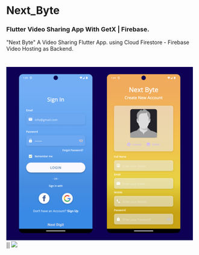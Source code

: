# Next_Byte

### Flutter Video Sharing App With GetX | Firebase.

"Next Byte" A Video Sharing Flutter App. using Cloud Firestore - Firebase Video Hosting as Backend.
# 
<img src="https://github.com/F-Reza/Next_Byte/blob/main/Screenshot_1.png" width="495">|| <img src="https://github.com/F-Reza/Next_Byte/blob/main/Screenshot-2.png" width="495">
